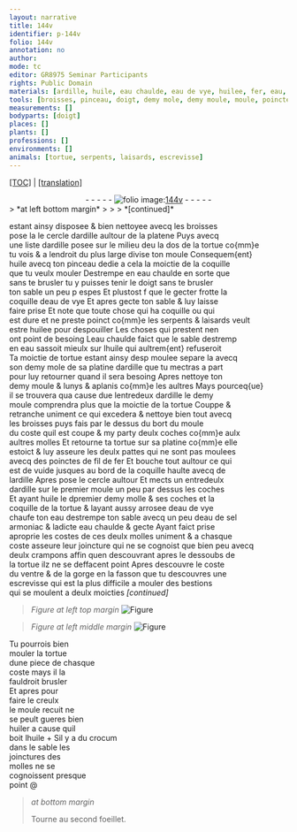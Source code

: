 ```yaml
---
layout: narrative
title: 144v
identifier: p-144v
folio: 144v
annotation: no
author:
mode: tc
editor: GR8975 Seminar Participants
rights: Public Domain
materials: [ardille, huile, eau chaulde, eau de vye, huilee, fer, eau, eau de sel armoniac, huiler, crocum]
tools: [broisses, pinceau, doigt, demy mole, demy moule, moule, poinctes de fil de fer, cercle, molles, crampons]
measurements: []
bodyparts: [doigt]
places: []
plants: []
professions: []
environments: []
animals: [tortue, serpents, laisards, escrevisse]
---
```


<p><a href="{{ site.baseurl }}/diplomatic/" target="_blank">[TOC]</a> | <a href="{{ site.baseurl }}/texts/p-144v_tl/ target="_blank"">[translation]</a></p><div class="folio" align="center">- - - - - <a href="http://gallica.bnf.fr/ark:/12148/btv1b10500001g/f294.image" target="_blank"><img src="https://cu-mkp.github.io/2017-workshop-edition/assets/photo-icon.png" alt="folio image: " style="display:inline-block; margin-bottom:-3px;"/>144v</a> - - - - - </div>  
> *at left bottom margin*
> 
> 
>  
*[continued]*
  
estant ainsy disposee & bien nettoyee avecq les <span class="tl">broisses</span><br/> pose <span class="del">la</span> le cercle d<span class="m">ardille</span> aultour de la platene Puys avecq<br/> une liste d<span class="m">ardille</span> posee sur le milieu d<span class="del">e</span>u <span class="del">la</span> dos de la <span class="al">tortue</span> co{mm}e<br/> tu vois & a lendroit du plus large divise ton moule Consequem{ent}<br/> <span class="m">huile</span> avecq ton <span class="tl">pinceau</span> dedie a cela la moictie de la coquille<br/> que tu veulx mouler Destrempe en <span class="m">eau chaulde</span> en sorte que<br/> sans te brusler tu y puisses tenir le <span class="tl"><span class="bp">doigt</span></span> sans te brusler<br/> ton sable un peu <span class="del">p</span> espes Et plustost <span class="del">f</span> que le gecter frotte la<br/> coquille d<span class="m">eau de vye</span> Et apres gecte ton sable & luy laisse<br/> faire prise Et note que toute chose qui ha coquille ou qui<br/> est dure et ne preste poinct co{mm}e les <span class="al">serpents</span> & <span class="al">laisards</span> veult<br/> estre <span class="m">huilee</span> pour despouiller Les choses qui prestent nen<br/> ont point de besoing L<span class="m">eau chaulde</span> faict que le sable destremp<br/> <span class="del">en eau</span> sassoit mieulx sur l<span class="m">huile</span> qui aultrem{ent} refuseroit<br/> Ta moictie de <span class="al">tortue</span> estant ainsy <span class="del">desp</span> moulee separe la avecq<br/> son <span class="tl">demy mole</span> de sa platine d<span class="m">ardille</span> que tu mectras a part<br/> pour luy retourner quand il sera besoing Apres nettoye ton<br/> <span class="tl">demy moule</span> & lunys & aplanis co{mm}e les aultres Mays pourceq{ue}<br/> il se trouvera qua cause d<span class="del">u</span>e lentredeux d<span class="m">ardille</span> le <span class="tl">demy<br/> moule</span> comprendra plus que la moictie de la <span class="al">tortue</span> Couppe &<br/> retranche uniment ce qui excedera & nettoye bien tout avecq<br/> les <span class="tl">broisses</span> puys fais par le dessus du bort du <span class="tl">moule</span><br/> du coste quil est coupe & my party deulx coches co{mm}e aulx<br/> aultres molles Et retourne ta <span class="al">tortue</span> sur sa platine co{mm}e elle<br/> estoict & luy asseure les deulx pattes qui ne sont pas moulees<br/> avecq des <span class="tl">poinctes de fil de <span class="m">fer</span></span> Et bouche tout aultour ce qui<br/> est de vuide jusques au bord de la coquille haulte avecq de<br/> l<span class="m">ardille</span> Apres pose le <span class="tl">cercle</span> aultour Et mects un entredeulx<br/> d<span class="m">ardille</span> sur le premier moule un peu par dessus les coches<br/> Et ayant <span class="m">huile</span> le <span class="del">d</span>premier demy molle & ses coches et la<br/> coquille de la <span class="al">tortue</span> & layant aussy arrosee d<span class="m">eau de vye</span><br/> chaufe ton <span class="m">eau</span> destrempe ton sable avecq un peu d<span class="m">eau de sel<br/> armoniac</span> & ladicte <span class="m">eau chaulde</span> & gecte Ayant faict prise<br/> aproprie les costes de ces deulx <span class="tl">molles</span> uniment & a chasque<br/> coste asseure leur joincture qui ne se cognoist que bien peu avecq<br/> deulx <span class="tl">crampons</span> affin quen descouvrant apres le dessoubs de<br/> la tortue ilz ne se deffacent point Apres descouvre le coste<br/> du ventre & de la gorge en la fasson que tu descouvres une<br/> <span class="al">escrevisse</span> qui est la plus difficile a mouler des bestions<br/> qui se moulent a deulx moicties 
*[continued]*
 
 
> *Figure*
> *at left top margin*
> <a href="https://drive.google.com/open?id=0B9-oNrvWdlO5ZGhySWFITlRSaG8" target="_blank"><img src="https://cu-mkp.github.io/GR8975-edition/assets/photo-icon.png" alt="Figure" style="display:inline-block; margin-bottom:-3px;"/></a>
 
> *Figure*
> *at left middle margin*
> <a href="https://drive.google.com/open?id=0B9-oNrvWdlO5SlhGM2FYLUUteXc" target="_blank"><img src="https://cu-mkp.github.io/GR8975-edition/assets/photo-icon.png" alt="Figure" style="display:inline-block; margin-bottom:-3px;"/></a>
  
Tu pourrois bien<br/> mouler la <span class="al">tortue</span><br/> dune piece de chasque<br/> coste mays il la<br/> fauldroit brusler<br/> Et apres pour<br/> faire le creulx<br/> le moule recuit ne<br/> se peult gueres bien<br/> <span class="m">huiler</span> a cause quil<br/> boit l<span class="m">huile</span>
  \+ 
Sil y a du <span class="m">crocum</span><br/> dans le sable les<br/> joinctures des<br/> molles ne se<br/> cognoissent presque<br/> point
 @
> *at bottom margin*
> 
> 
>  Tourne au second foeillet.
 
